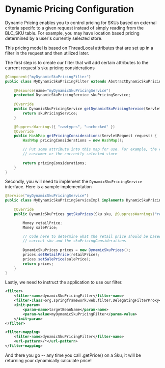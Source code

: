 # Dynamic Pricing Configuration

Dynamic Pricing enables you to control pricing for SKUs based on external criteria specifc to a given request instead of simply reading from the BLC\_SKU table. For example, you may have location based pricing determined by a user's currently selected store.

This pricing model is based on ThreadLocal attributes that are set up in a filter in the request and then utilized later.

The first step is to create our filter that will add certain attributes to the current request's sku pricing considerations

```java
@Component("myDynamicSkuPricingFilter")
public class MyDynamicSkuPricingFilter extends AbstractDynamicSkuPricingFilter {
    
    @Resource(name="myDynamicSkuPricingService")
    protected DynamicSkuPricingService skuPricingService;
    
    @Override
    public DynamicSkuPricingService getDynamicSkuPricingService(ServletRequest arg0) {
        return skuPricingService;
    }

    @SuppressWarnings({ "rawtypes", "unchecked" })
    @Override
    public HashMap getPricingConsiderations(ServletRequest request) {
        HashMap pricingConsiderations = new HashMap();

        // Put some attribute into this map for use. For example, the current
        // customer or the currently selected store
        
        return pricingConsiderations;
    }
}
```

Secondly, you will need to implement the `DynamicSkuPricingService` interface. Here is a sample implementation

```java
@Service("myDynamicSkuPricingService")
public class MyDynamicSkuPricingServiceImpl implements DynamicSkuPricingService {
    
    @Override
    public DynamicSkuPrices getSkuPrices(Sku sku, @SuppressWarnings("rawtypes") HashMap skuPricingConsiderations) {

        Money retailPrice;
        Money salePrice;

        // Code here to determine what the retail price should be based on the
        // current sku and the skuPricingConsiderations
        
        DynamicSkuPrices prices = new DynamicSkuPrices();
        prices.setRetailPrice(retailPrice);
        prices.setSalePrice(salePrice);
        return prices;
    }
}

```

Lastly, we need to instruct the application to use our filter.

```xml
<filter>
    <filter-name>dynamicSkuPricingFilter</filter-name>
    <filter-class>org.springframework.web.filter.DelegatingFilterProxy</filter-class>
    <init-param>
        <param-name>targetBeanName</param-name>
        <param-value>myDynamicSkuPricingFilter</param-value>
    </init-param>
</filter>

<filter-mapping>
    <filter-name>dynamicSkuPricingFilter</filter-name>
    <url-pattern>/*</url-pattern>
</filter-mapping>
```

And there you go -- any time you call .getPrice() on a Sku, it will be returning your dynamically calculate price!

